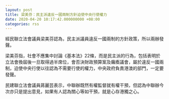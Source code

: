 ```yaml
---
layout: post
title: 梁美芬：民主派違反一國兩制方針迫使中央行使權力
date: 2020-04-20 10:17:42.000000000 +08:00
categories: rss
---
```


經民聯立法會議員梁美芬認為，民主派議員違反一國兩制的方針政策，所以兩辦發聲。

梁美芬指，社會不應集中討論《基本法》22條，而是民主派的行為，包括表明於立法會換屆後一旦取得過半席位，會否決財政預算案及癱瘓議會，屬於違反一國兩制，迫使中央行使以往認為不需要行使的權力，中央政府負責港澳的部門，一定要發聲。

民建聯立法會議員蔣麗芸表示，中聯辦既然有權監督就有權干預，但認為中聯辦今次亦只是提出意見，如果有人認為關心等如干預，就是心存港獨之心。
